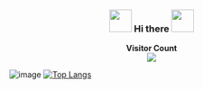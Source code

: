 <div align="center">
<h3><img src="https://media.giphy.com/media/WUlplcMpOCEmTGBtBW/giphy.gif" width="40"> Hi there <img src="https://media.giphy.com/media/WUlplcMpOCEmTGBtBW/giphy.gif" width="40"></h3>
</div>

<p align="center"> 
  <b>Visitor Count</b><br>
  <img src="https://profile-counter.glitch.me/tugbaca/count.svg" /> 
</p>

![image](https://github.com/saadeghi/saadeghi/blob/master/dino.gif)
[![Top Langs](https://github-readme-stats.vercel.app/api/top-langs/?username=tugbaca&layout=compact&langs_count=8)](https://github.com/tugbaca/github-readme-stats)



